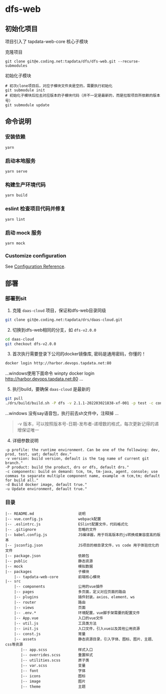 # dfs-web

## 初始化项目

项目引入了 tapdata-web-core 核心子模块

克隆项目

```
git clone git@e.coding.net:tapdata/dfs/dfs-web.git --recurse-submodules
```

初始化子模块

```
# 初次clone项目后，对应子模块文件夹是空的，需要执行初始化
git submodule init
# 初始化子模块后拉去对应版本的子模块代码（并不一定是最新的，而是拉取项目所依赖的版本号）
git submodule update
```

## 命令说明

### 安装依赖

```
yarn
```

### 启动本地服务

```
yarn serve
```

### 构建生产环境代码

```
yarn build
```

### eslint 检查项目代码并修复

```
yarn lint
```

### 启动 mock 服务

```
yarn mock
```

### Customize configuration

See [Configuration Reference](https://cli.vuejs.org/config/).


## 部署

### 部署到sit
1. 克隆 `daas-cloud` 项目，保证和dfs-web目录同级
```bash
git clone git@e.coding.net:tapdata/drs/daas-cloud.git
```
2. 切换到dfs-web相同的分支，如 `dfs-v2.0.0`
```bash
cd daas-cloud
git checkout dfs-v2.0.0
```
3. 首次执行需要登录下公司的docker镜像库, 密码是通用密码，你懂的！
```bash
docker login http://harbor.devops.tapdata.net:80
```
...windows使用下面命令
winpty docker login http://harbor.devops.tapdata.net:80
...

5. 执行build，要确保 `daas-cloud` 是最新的
```bash
git pull
./drs/build/build.sh -P dfs -v 2.1.1-202203021838-xf-001 -p test -c console
```
...windows
没有say语音包，执行前去sh文件中，注释掉
...
> -v 版本，可以按照版本号-日期-发布者-递增数的格式，每次更新记得的递增保证唯一

4. 详细参数说明
```
-p profile: the runtime environment. Can be one of the following: dev, prod, test, uat; default dev."
-v version: build version, default is the tag name of current git branch."
-P product: build the product, drs or dfs, default drs."
-c components: build on demand: tcm, tm, tm-java, agent, console; use commas to separate multiple component name, example -m tcm,tm; default for build all."
-d Build docker image, default true."
-u Update environment, default true."
```

### 目录

```
|-- README.md                    说明
|-- vue.config.js                webpack配置
|-- .eslintrc.js                 ESlint配置文件，代码格式化
|-- .gitignore                   忽略的文件
|-- babel.config.js              JS编译器，用于将高版本的js转换成兼容度高的版本
|-- jsconfig.json                JS项目的根目录文件，vs code 用于体验优化的文件
|-- package.json                 依赖包
|-- public                       静态资源
|-- mock                         模拟数据
|-- packages                     子模块
    |-- tapdata-web-core         前端核心模块
|-- src
    |-- components               公用的vue插件
    |-- pages                    多页面，定义对应页面的路由
    |-- plugins                  插件封装，axios、element、ws
    |-- router                   路由
    |-- views                    页面
    |-- .env.*                   环境配置，vue脚手架需要的配置文件
    |-- App.vue                  入口的vue文件
    |-- util.js                  工具类方法
    |-- init.js                  入口文件，引入vue以及其他公用资源
    |-- const.js                 常量
    |-- assets                   静态资源目录，引入字体、图标、图片、主题、css等资源
       |-- app.scss              样式入口
       |-- overrides.scss        重置样式
       |-- utilities.scss        原子类
       |-- var.scss              变量
       |-- font                  字体
       |-- icons                 图标
       |-- image                 图片
       |-- theme                 主题

```

